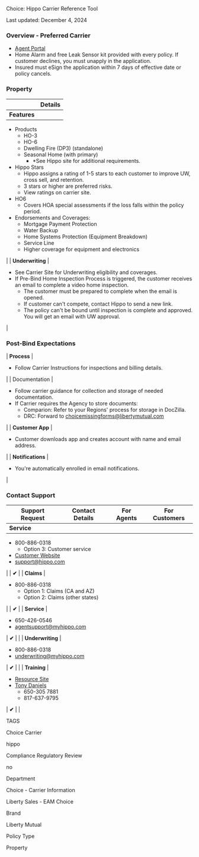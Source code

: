 Choice: Hippo Carrier Reference Tool

Last updated: December 4, 2024

### Overview - Preferred Carrier

-   [Agent Portal](https://liberty.producer.myhippo.com/)
-   Home Alarm and free Leak Sensor kit provided with every policy. If customer declines, you must unapply in the application.
-   Insured must eSign the application within 7 days of effective date or policy cancels.

### Property

|  | Details |
| --- | --- |
| **Features** |

-   Products
    -   HO-3
    -   HO-6
    -   Dwelling Fire (DP3) (standalone)
    -   Seasonal Home (with primary)
        -   *See Hippo site for additional requirements.
-   Hippo Stars
    -   Hippo assigns a rating of 1-5 stars to each customer to improve UW, cross sell, and retention. 
    -   3 stars or higher are preferred risks.
    -   View ratings on carrier site.
-   HO6
    -   Covers HOA special assessments if the loss falls within the policy period.
-   Endorsements and Coverages:
    -   Mortgage Payment Protection
    -   Water Backup
    -   Home Systems Protection (Equipment Breakdown)
    -   Service Line
    -   Higher coverage for equipment and electronics

 |
| **Underwriting** |

-   See Carrier Site for Underwriting eligibility and coverages.
-   If Pre-Bind Home Inspection Process is triggered, the customer receives an email to complete a video home inspection. 
    -   The customer must be prepared to complete when the email is opened.
    -   If customer can't compete, contact Hippo to send a new link.
    -   The policy can't be bound until inspection is complete and approved. You will get an email with UW approval.

 |

### Post-Bind Expectations

| **Process** |

-   Follow Carrier Instructions for inspections and billing details.

 |
| Documentation |

-   Follow carrier guidance for collection and storage of needed documentation.
-   If Carrier requires the Agency to store documents:
    -   Comparion: Refer to your Regions' process for storage in DocZilla.
    -   DRC: Forward to <choicemissingforms@libertymutual.com>

 |
| **Customer App** |

-   Customer downloads app and creates account with name and email address. 

 |
| **Notifications** |

-   You're automatically enrolled in email notifications.

 |

### Contact Support

| Support Request | Contact Details | For Agents | For Customers |
| --- | --- | --- | --- |
| **Service** |

-   800-886-0318
    -   Option 3: Customer service
-   [Customer Website](http://myhippo.com/)
-   <support@hippo.com>

 |  | **✔** |
| **Claims** |

-   800-886-0318
    -   Option 1: Claims (CA and AZ)
    -   Option 2: Claims (other states)

 |  | **✔** |
| **Service** |

-   650-426-0546
-   <agentsupport@myhippo.com>

 | **✔** |  |
| **Underwriting** |

-   800-886-0318
-   <underwriting@myhippo.com>

 | **✔** |  |
| **Training** |

-   [Resource Site](https://live-hippo-producers-prod.pantheonsite.io/)
-   [Tony Daniels](mailto:tdaniels@myhippo.com)
    -   650-305 7881
    -   817-637-9795

 | **✔** |  |

TAGS

Choice Carrier

hippo

Compliance Regulatory Review

no

Department

Choice - Carrier Information

Liberty Sales - EAM Choice

Brand

Liberty Mutual

Policy Type

Property
